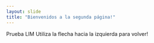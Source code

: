 ```yaml
---
layout: slide
title: "Bienvenidos a la segunda página!"
---
```

Prueba LIM
Utiliza la flecha hacia la izquierda para volver!
